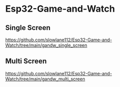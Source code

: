 # Esp32-Game-and-Watch


## Single Screen
https://github.com/slowlane112/Esp32-Game-and-Watch/tree/main/gandw_single_screen

## Multi Screen
https://github.com/slowlane112/Esp32-Game-and-Watch/tree/main/gandw_multi_screen